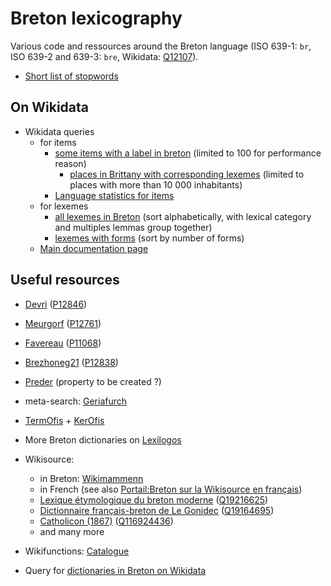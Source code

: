 # Breton lexicography
Various code and ressources around the Breton language (ISO 639-1: ``br``, ISO 639-2 and 639-3: ``bre``, Wikidata: [Q12107](https://www.wikidata.org/wiki/Q12107)).

* [Short list of stopwords](https://github.com/belett/Breton_lexicography/blob/main/Stopwords%20br)

## On Wikidata
* Wikidata queries
  * for items
    * [some items with a label in breton](https://w.wiki/3N5M) (limited to 100 for performance reason)
      * [places in Brittany with corresponding lexemes](https://w.wiki/EHJQ) (limited to places with more than 10 000 inhabitants)
    * [Language statistics for items](https://www.wikidata.org/wiki/User:Mr._Ibrahem/Language_statistics_for_items)
  * for lexemes
    * [all lexemes in Breton](https://w.wiki/3Hvk) (sort alphabetically, with lexical category and multiples lemmas group together)
    * [lexemes with forms](https://w.wiki/3N5V) (sort by number of forms)
  * [Main documentation page](https://www.wikidata.org/wiki/Wikidata:Lexicographical_data/Documentation/Languages/br)

## Useful resources

* [Devri](http://devri.bzh) ([P12846](https://www.wikidata.org/wiki/Property:P12846))
* [Meurgorf](https://niverel.brezhoneg.bzh/fr/meurgorf/) ([P12761](https://www.wikidata.org/wiki/Property:P12761))
* [Favereau](http://s197437879.onlinehome.fr/dicobzh/index.php) ([P11068](https://www.wikidata.org/wiki/Property:P11068))
* [Brezhoneg21](https://www.brezhoneg21.com/) ([P12838](https://www.wikidata.org/wiki/Property:P12838))
* [Preder](https://preder.net/r/geriadur/geriadur.php) (property to be created ?)
* meta-search: [Geriafurch](https://geriafurch.bzh)
* [TermOfis](https://www.fr.brezhoneg.bzh/36-termofis.htm) + [KerOfis](https://www.fr.brezhoneg.bzh/40-kerofis.htm)
* More Breton dictionaries on [Lexilogos](https://www.lexilogos.com/breton_dictionnaire.htm)

* Wikisource:
  * in Breton: [Wikimammenn](https://br.wikisource.org)
  * in French (see also [Portail:Breton sur la Wikisource en français](https://fr.wikisource.org/wiki/Portail:Breton))
   * [Lexique étymologique du breton moderne](https://fr.wikisource.org/wiki/Lexique_étymologique_du_breton_moderne) ([Q19216625](https://www.wikidata.org/wiki/Q19216625))
   * [Dictionnaire français-breton de Le Gonidec](https://fr.wikisource.org/wiki/Dictionnaire_français-breton_de_Le_Gonidec) ([Q19164695](https://www.wikidata.org/wiki/Q19164695))
   * [Catholicon (1867)](https://fr.wikisource.org/wiki/Catholicon_(Lagadec)/1867) ([Q116924436](https://www.wikidata.org/wiki/Q116924436))
   * and many more
* Wikifunctions: [Catalogue](https://www.wikifunctions.org/wiki/Wikifunctions:Catalogue/Natural_language_operations/Breton)
* Query for [dictionaries in Breton on Wikidata](https://w.wiki/9PoL)
